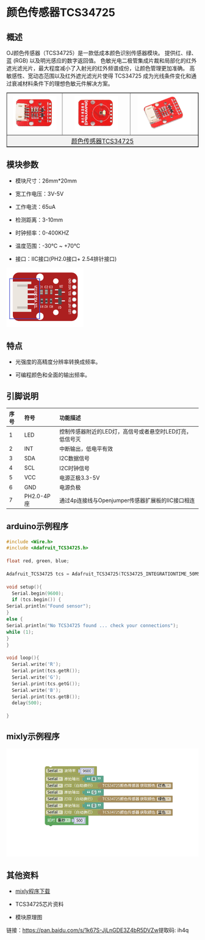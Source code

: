 # 颜色传感器TCS34725
## 概述

OJ颜色传感器（TCS34725）是一款低成本颜色识别传感器模块。 提供红、绿、蓝 (RGB) 以及明光感应的数字返回值。 色敏光电二极管集成片裁和局部化的红外遮光滤光片，最大程度减小了入射光的红外频谱成份，让颜色管理更加准确。 高敏感性、宽动态范围以及红外遮光滤光片使得 TCS34725 成为光线条件变化和通过衰减材料条件下的理想色敏元件解决方案。

<table border="1">

<tr>
  <td align="center"><img src="../img/OJFF47/01.jpg" width=88% /></td>
  <td align="center"><img src="../img/OJFF47/02.jpg" width=70% /></td>
  <td align="center"><img src="../img/OJFF47/03.jpg" width=85% /></td>
</tr>
<tr>
  <td style="background-color:rgb(232,232,232,0.5) "colspan="3" align="center"> <a href="https://item.taobao.com/item.htm?id=606143532430"><font style="font-size:16px">颜色传感器TCS34725</font></a> </td>
</tr>
</table>

## 模块参数

+ 模块尺寸：26mm*20mm

+ 宽工作电压：3V-5V

+ 工作电流：65uA

+ 检测距离：3-10mm

+ 时钟频率：0-400KHZ

+ 温度范围：-30℃ ~ +70℃

+ 接口：IIC接口(PH2.0接口+ 2.54排针接口)  

<img src="../img/OJFF47/04.png" width=40% />

## 特点

+ 光强度的高精度分辨率转换成频率。  
  
+ 可编程颜色和全面的输出频率。

## 引脚说明

|序号|符号|功能描述|
|:----|:----|:----|
|1|LED|控制传感器附近的LED灯，高信号或者悬空时LED灯亮，低信号灭|
|2|INT|中断输出，低电平有效|
|3|SDA|I2C数据信号|
|4|SCL|I2C时钟信号|
|5|VCC|电源正极3.3-5V|
|6|GND|电源负极|
|7|PH2.0-4P座|通过4p连接线与Openjumper传感器扩展板的IIC接口相连|

## arduino示例程序
```C++
#include <Wire.h>
#include <Adafruit_TCS34725.h>

float red, green, blue;

Adafruit_TCS34725 tcs = Adafruit_TCS34725(TCS34725_INTEGRATIONTIME_50MS, TCS34725_GAIN_4X);

void setup(){
  Serial.begin(9600);
  if (tcs.begin()) {
Serial.println("Found sensor");
}
else {
Serial.println("No TCS34725 found ... check your connections");
while (1);
}
}

void loop(){
  Serial.write('R');
  Serial.print(tcs.getR());
  Serial.write('G');
  Serial.print(tcs.getG());
  Serial.write('B');
  Serial.print(tcs.getB());
  delay(500);

}
```

## mixly示例程序

<img src="../img/OJFF47/05.png"  />

## 其他资料

+ [mixly程序下载](http://download.openjumper.cn/mixly/tcs34725.mix)

+ TCS34725芯片资料  

+ 模块原理图  

链接：<https://pan.baidu.com/s/1k67S-JjLnGDE3Z4bR5DVZw>提取码: ih4q

